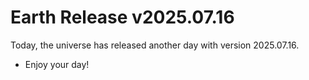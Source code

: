 # Earth Release v2025.07.16
Today, the universe has released another day with version 2025.07.16.
- Enjoy your day!
